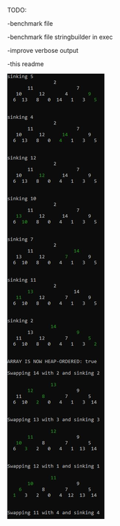 TODO:

-benchmark file

-benchmark file stringbuilder in exec

-improve verbose output

-this readme

![Sample output](./sample.jpg)
